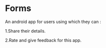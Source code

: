 # Forms
An android app for users using which they can :

1.Share their details.

2.Rate and give feedback for this app.
